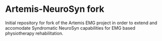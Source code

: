 # Artemis-NeuroSyn fork
Initial repository for fork of the Artemis EMG project in order to extend and accomodate Syndromatic NeuroSyn capabilities for EMG based physiotherapy rehabilitation.
